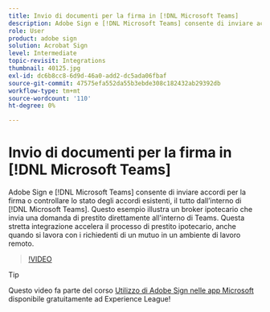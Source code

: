 ```yaml
---
title: Invio di documenti per la firma in [!DNL Microsoft Teams]
description: Adobe Sign e [!DNL Microsoft Teams] consente di inviare accordi per la firma o controllare lo stato degli accordi esistenti, il tutto dall’interno di [!DNL Microsoft Teams]
role: User
product: adobe sign
solution: Acrobat Sign
level: Intermediate
topic-revisit: Integrations
thumbnail: 40125.jpg
exl-id: dc6b8cc8-6d9d-46a0-add2-dc5ada06fbaf
source-git-commit: 47575efa552da55b3ebde308c182432ab29392db
workflow-type: tm+mt
source-wordcount: '110'
ht-degree: 0%

---
```


# Invio di documenti per la firma in [!DNL Microsoft Teams]

Adobe Sign e [!DNL Microsoft Teams] consente di inviare accordi per la firma o controllare lo stato degli accordi esistenti, il tutto dall’interno di [!DNL Microsoft Teams]. Questo esempio illustra un broker ipotecario che invia una domanda di prestito direttamente all&#39;interno di Teams. Questa stretta integrazione accelera il processo di prestito ipotecario, anche quando si lavora con i richiedenti di un mutuo in un ambiente di lavoro remoto.

>[!VIDEO](https://video.tv.adobe.com/v/40125?hidetitle=true)

>[!TIP]
>
>Questo video fa parte del corso [Utilizzo di Adobe Sign nelle app Microsoft](https://experienceleague.adobe.com/?recommended=Sign-U-1-2020.2) disponibile gratuitamente ad Experience League!
